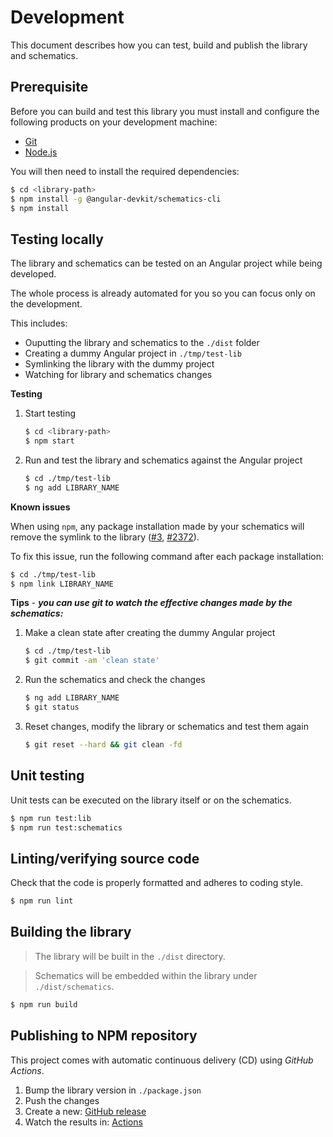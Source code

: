 # Development

This document describes how you can test, build and publish the library and schematics.

## Prerequisite

Before you can build and test this library you must install and configure the following products on your development machine:

* [Git][git]
* [Node.js][nodejs]

You will then need to install the required dependencies:

```sh
$ cd <library-path>
$ npm install -g @angular-devkit/schematics-cli
$ npm install
```

## Testing locally

The library and schematics can be tested on an Angular project while being developed.

The whole process is already automated for you so you can focus only on the development.

This includes:

* Ouputting the library and schematics to the `./dist` folder
* Creating a dummy Angular project in `./tmp/test-lib`
* Symlinking the library with the dummy project
* Watching for library and schematics changes

**Testing**

1. Start testing

   ```sh
   $ cd <library-path>
   $ npm start
   ```

2. Run and test the library and schematics against the Angular project

   ```sh
   $ cd ./tmp/test-lib
   $ ng add LIBRARY_NAME
   ```

**Known issues**

When using `npm`, any package installation made by your schematics will remove the symlink to the library ([#3](https://github.com/npm/rfcs/pull/3), [#2372](https://github.com/npm/cli/issues/2372)).

To fix this issue, run the following command after each package installation:

   ```sh
   $ cd ./tmp/test-lib
   $ npm link LIBRARY_NAME
   ```

**Tips** - ***you can use git to watch the effective changes made by the schematics:***

1. Make a clean state after creating the dummy Angular project

   ```sh
   $ cd ./tmp/test-lib
   $ git commit -am 'clean state'
   ```

2. Run the schematics and check the changes

   ```sh
   $ ng add LIBRARY_NAME
   $ git status
   ```

3. Reset changes, modify the library or schematics and test them again

   ```sh
   $ git reset --hard && git clean -fd
   ```

## Unit testing

Unit tests can be executed on the library itself or on the schematics.

```sh
$ npm run test:lib
$ npm run test:schematics
```

## Linting/verifying source code

Check that the code is properly formatted and adheres to coding style.

```sh
$ npm run lint
```

## Building the library

> The library will be built in the `./dist` directory.

> Schematics will be embedded within the library under `./dist/schematics`.

```sh
$ npm run build
```

## Publishing to NPM repository

This project comes with automatic continuous delivery (CD) using *GitHub Actions*.

1. Bump the library version in `./package.json`
2. Push the changes
3. Create a new: [GitHub release](https://github.com/GITHUB_REPO_NAME/releases/new)
4. Watch the results in: [Actions](https://github.com/GITHUB_REPO_NAME/actions)



[git]: https://git-scm.com/
[nodejs]: https://nodejs.org/
